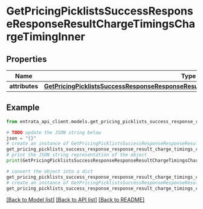 # GetPricingPicklistsSuccessResponseResponseResultChargeTimingsChargeTimingInner


## Properties

Name | Type | Description | Notes
------------ | ------------- | ------------- | -------------
**attributes** | [**GetPricingPicklistsSuccessResponseResponseResultChargeTimingsChargeTimingInnerAttributes**](GetPricingPicklistsSuccessResponseResponseResultChargeTimingsChargeTimingInnerAttributes.md) |  | 

## Example

```python
from entrata_api_client.models.get_pricing_picklists_success_response_response_result_charge_timings_charge_timing_inner import GetPricingPicklistsSuccessResponseResponseResultChargeTimingsChargeTimingInner

# TODO update the JSON string below
json = "{}"
# create an instance of GetPricingPicklistsSuccessResponseResponseResultChargeTimingsChargeTimingInner from a JSON string
get_pricing_picklists_success_response_response_result_charge_timings_charge_timing_inner_instance = GetPricingPicklistsSuccessResponseResponseResultChargeTimingsChargeTimingInner.from_json(json)
# print the JSON string representation of the object
print(GetPricingPicklistsSuccessResponseResponseResultChargeTimingsChargeTimingInner.to_json())

# convert the object into a dict
get_pricing_picklists_success_response_response_result_charge_timings_charge_timing_inner_dict = get_pricing_picklists_success_response_response_result_charge_timings_charge_timing_inner_instance.to_dict()
# create an instance of GetPricingPicklistsSuccessResponseResponseResultChargeTimingsChargeTimingInner from a dict
get_pricing_picklists_success_response_response_result_charge_timings_charge_timing_inner_from_dict = GetPricingPicklistsSuccessResponseResponseResultChargeTimingsChargeTimingInner.from_dict(get_pricing_picklists_success_response_response_result_charge_timings_charge_timing_inner_dict)
```
[[Back to Model list]](../README.md#documentation-for-models) [[Back to API list]](../README.md#documentation-for-api-endpoints) [[Back to README]](../README.md)


